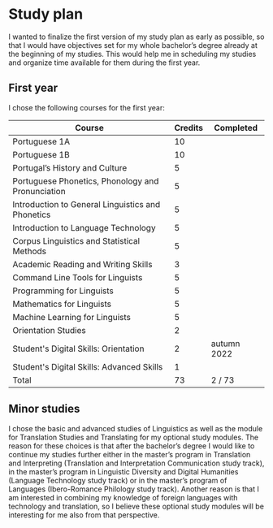 # Study plan

I wanted to finalize the first version of my study plan as early as possible, so that I would have objectives set for my whole bachelor’s degree already at the beginning of my studies. This would help me in scheduling my studies and organize time available for them during the first year.

## First year

I chose the following courses for the first year:

| Course        | Credits | Completed |
|---------------|---------|-----------|
| Portuguese 1A | 10      | |
| Portuguese 1B | 10      | |
| Portugal’s History and Culture | 5 | |
| Portuguese Phonetics, Phonology and Pronunciation | 5 | |
| Introduction to General Linguistics and Phonetics | 5 | |
| Introduction to Language Technology | 5 | |
| Corpus Linguistics and Statistical Methods | 5 | |
| Academic Reading and Writing Skills | 3 |
| Command Line Tools for Linguists | 5 | |
| Programming for Linguists  | 5 | |
| Mathematics for Linguists | 5 | |
| Machine Learning for Linguists | 5 | |
| Orientation Studies | 2 |  |
| Student's Digital Skills: Orientation | 2 | autumn 2022 |
| Student's Digital Skills: Advanced Skills | 1 | |
| Total | 73 | 2 / 73 |

## Minor studies

I chose the basic and advanced studies of Linguistics as well as the module for Translation Studies and Translating for my optional study modules. The reason for these choices is that after the bachelor’s degree I would like to continue my studies further either in the master’s program in Translation and Interpreting (Translation and Interpretation Communication study track), in the master’s program in Linguistic Diversity and Digital Humanities (Language Technology study track) or in the master’s program of Languages (Ibero-Romance Philology study track). Another reason is that I am interested in combining my knowledge of foreign languages with technology and translation, so I believe these optional study modules will be interesting for me also from that perspective.
